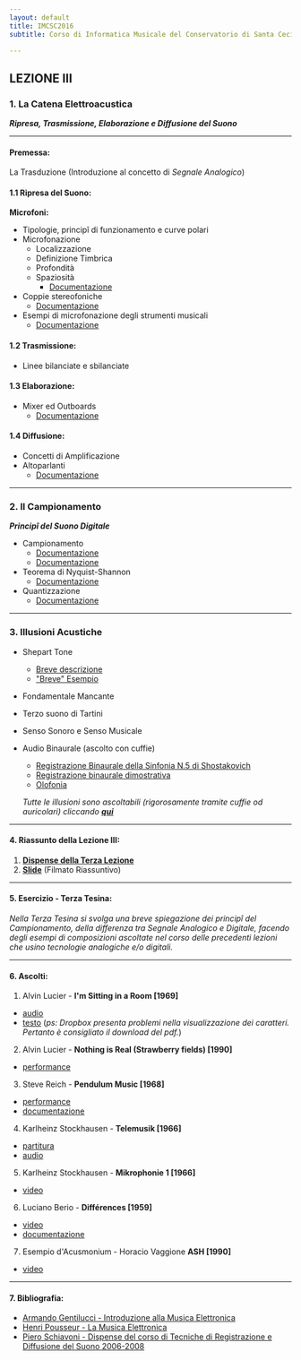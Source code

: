 ```yaml
---
layout: default
title: IMCSC2016
subtitle: Corso di Informatica Musicale del Conservatorio di Santa Cecilia 2016

---
```

## LEZIONE III


### 1. La Catena Elettroacustica

***Ripresa, Trasmissione, Elaborazione e Diffusione del Suono***

---


#### Premessa:

 La Trasduzione (Introduzione al concetto di *Segnale Analogico*)

#### 1.1 Ripresa del Suono:

**Microfoni:**

- Tipologie, principî di funzionamento e curve polari
- Microfonazione
  - Localizzazione
  - Definizione Timbrica
  - Profondità
  - Spaziosità
    - [Documentazione](https://www.dropbox.com/s/3nue7uq4dj88f3w/TRDmicrofoni.pdf?dl=0)
- Coppie stereofoniche
  - [Documentazione](https://www.dropbox.com/s/9z6pkchh4oobc5g/TRDcoppiestereofoniche.pdf?dl=0)
- Esempi di microfonazione degli strumenti musicali
  - [Documentazione](https://www.dropbox.com/s/hqkdx9tx6dn168p/TRDmicrofonazionestrumenti.pdf?dl=0)

#### 1.2 Trasmissione:

- Linee bilanciate e sbilanciate

#### 1.3 Elaborazione:
- Mixer ed Outboards
  - [Documentazione](https://www.dropbox.com/s/tohviasmwzkvd0e/TRDmixer.pdf?dl=0)

#### 1.4 Diffusione:
- Concetti di Amplificazione
- Altoparlanti
  - [Documentazione](https://www.dropbox.com/s/1k5jqj098ls7urt/TRDamplificazione.pdf?dl=0)


---


### 2. Il Campionamento

***Principî del Suono Digitale***

- Campionamento
  - [Documentazione](https://it.wikipedia.org/wiki/Campionamento_(teoria_dei_segnali))
  - [Documentazione](http://www.audiosonica.com/it/corso/post/217/Audio_Digitale_Campionamento)
- Teorema di Nyquist-Shannon
  - [Documentazione](https://it.wikipedia.org/wiki/Teorema_del_campionamento_di_Nyquist-Shannon)
- Quantizzazione
  - [Documentazione](https://it.wikipedia.org/wiki/Quantizzazione_(elettronica))

---


### 3. Illusioni Acustiche
- Shepart Tone
  - [Breve descrizione](https://it.wikipedia.org/wiki/Scala_Shepard)
  - ["Breve" Esempio](https://youtu.be/5rzIiF7LpPU)
- Fondamentale Mancante
- Terzo suono di Tartini
- Senso Sonoro e Senso Musicale
- Audio Binaurale (ascolto con cuffie)
  - [Registrazione Binaurale della Sinfonia N.5 di Shostakovich](https://youtu.be/epf1QxuHJv8)
  - [Registrazione binaurale dimostrativa](https://youtu.be/IUDTlvagjJA)
  - [Olofonia](https://www.youtube.com/watch?v=H0EinU82Br4)

  *Tutte le illusioni sono ascoltabili (rigorosamente tramite cuffie od auricolari) cliccando* [***qui***](http://fisicaondemusica.unimore.it/Effetti_e_illusioni_acustiche.html)


---


#### 4. Riassunto della Lezione III:

1. [**Dispense della Terza Lezione**](https://www.academia.edu/23013069/INFORMATICA_MUSICALE_-_LEZIONE_III)
2. [**Slide**](https://youtu.be/LP-40prpmyo)  (Filmato Riassuntivo)

---

#### 5. Esercizio - Terza Tesina:

*Nella Terza Tesina si svolga una breve spiegazione dei principî del Campionamento, della differenza tra Segnale Analogico e Digitale, facendo degli esempi di composizioni ascoltate nel corso delle precedenti lezioni che usino tecnologie analogiche e/o digitali.*

---

#### 6. Ascolti:

1. Alvin Lucier - **I'm Sitting in a Room [1969]**
- [audio](https://youtu.be/fAxHlLK3Oyk)
- [testo](https://www.dropbox.com/s/e20gucqywuxuh2d/Sitting.pdf?dl=0) (*ps: Dropbox presenta problemi nella  visualizzazione dei caratteri. Pertanto è consigliato il download del pdf.*)

2. Alvin Lucier - **Nothing is Real (Strawberry fields) [1990]**
- [performance](https://www.youtube.com/watch?v=adUkYPkPhRg)

3. Steve Reich - **Pendulum Music [1968]**
- [performance](https://www.youtube.com/watch?v=DULmeaKpxGg)
- [documentazione](https://www.dropbox.com/s/6qi73wwt048w7gg/Pendulum.pdf?dl=0)

4. Karlheinz Stockhausen - **Telemusik [1966]**
- [partitura](https://www.dropbox.com/s/s3quhv2rgm3n5nb/Stockhausen%20-%20Telemusik.pdf?dl=0)
- [audio](https://youtu.be/N-vb97ukRjY)

5. Karlheinz Stockhausen - **Mikrophonie 1 [1966]**
- [video](https://youtu.be/EhXU7wQCU0Y)

6. Luciano Berio - **Différences [1959]**
- [video](https://youtu.be/L2nk52Iaouw)
- [documentazione](https://en.wikipedia.org/wiki/Différences_(Berio))

7. Esempio d'Acusmonium - Horacio Vaggione **ASH [1990]**
- [video](https://youtu.be/9bxNc08ZDKM)

 ---


#### 7. Bibliografia:
- [Armando Gentilucci - Introduzione alla Musica Elettronica](https://copy.com/gmatZ8qkaw1WROAG)
- [Henri Pousseur - La Musica Elettronica](https://www.dropbox.com/s/hzafguvw6y7iecc/Pousseur_La%20musica%20elettronica.pdf?dl=0)
- [Piero Schiavoni - Dispense del corso di Tecniche di Registrazione e Diffusione del Suono 2006-2008](nosite)
